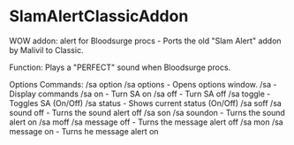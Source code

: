 # SlamAlertClassicAddon
WOW addon: alert for Bloodsurge procs - Ports the old "Slam Alert" addon by Malivil to Classic.

Function: Plays a "PERFECT" sound when Bloodsurge procs.

Options Commands:
/sa option /sa options - Opens options window.
/sa - Display commands
/sa on - Turn SA on
/sa off - Turn SA off
/sa toggle - Toggles SA (On/Off)
/sa status - Shows current status (On/Off)
/sa soff /sa sound off - Turns the sound alert off
/sa son /sa soundon - Turns the sound alert on
/sa moff /sa message off - Turns the message alert off
/sa mon /sa message on - Turns he message alert on

 
